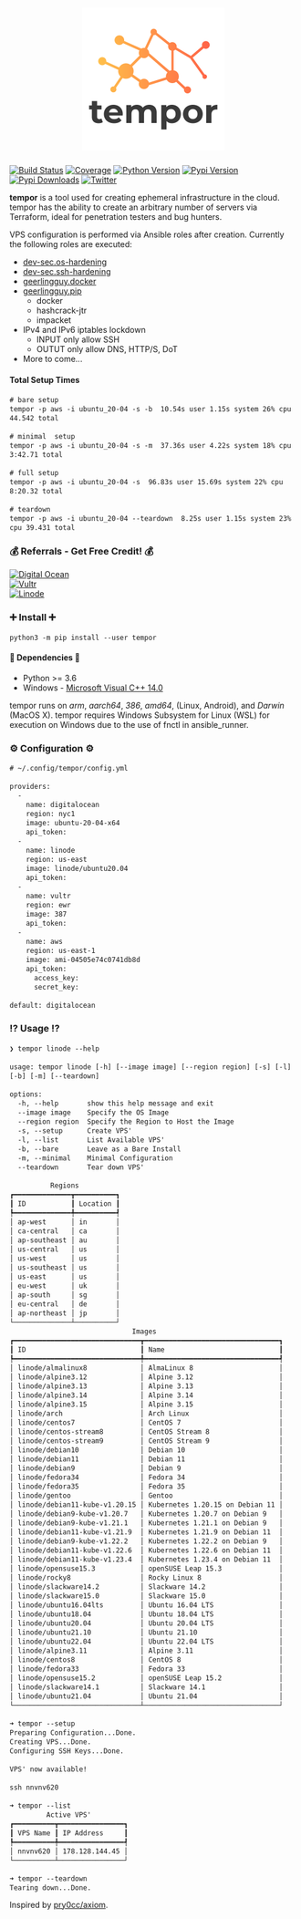 <h1 align="center">
  <img src="imgs/tempor_med-sm.png" alt="tempor" width="250px" height="250px"></a>
  <br>
</h1>

[![Build Status](https://img.shields.io/travis/com/Wh1t3Fox/tempor?style=for-the-badge)](https://travis-ci.com/Wh1t3Fox/tempor)
[![Coverage](https://img.shields.io/codecov/c/github/wh1t3fox/tempor?style=for-the-badge)](https://codecov.io/gh/Wh1t3Fox/tempor)
[![Python Version](https://img.shields.io/pypi/pyversions/tempor?style=for-the-badge)](https://pypi.org/project/tempor)
[![Pypi Version](https://img.shields.io/pypi/v/tempor?style=for-the-badge)](https://pypi.org/project/tempor)
[![Pypi Downloads](https://img.shields.io/pypi/dm/tempor?style=for-the-badge)](https://pypi.org/project/tempor)
[![Twitter](https://img.shields.io/twitter/follow/_wh1t3fox_?style=for-the-badge)](https://twitter.com/_wh1t3fox_)

**tempor** is a tool used for creating ephemeral infrastructure in the cloud. tempor has the ability to create an arbitrary number of servers via Terraform, ideal for penetration testers and bug hunters.

VPS configuration is performed via Ansible roles after creation. Currently the following roles are executed:
 * [dev-sec.os-hardening](https://github.com/dev-sec/ansible-collection-hardening)
 * [dev-sec.ssh-hardening](https://github.com/dev-sec/ansible-collection-hardening)
 * [geerlingguy.docker](https://github.com/geerlingguy/ansible-role-docker)
 * [geerlingguy.pip](https://github.com/geerlingguy/ansible-role-pip)
   * docker
   * hashcrack-jtr
   * impacket
 * IPv4 and IPv6 iptables lockdown
   * INPUT only allow SSH
   * OUTUT only allow DNS, HTTP/S, DoT
 * More to come...

  
#### Total Setup Times
```
# bare setup
tempor -p aws -i ubuntu_20-04 -s -b  10.54s user 1.15s system 26% cpu 44.542 total

# minimal  setup
tempor -p aws -i ubuntu_20-04 -s -m  37.36s user 4.22s system 18% cpu 3:42.71 total
  
# full setup
tempor -p aws -i ubuntu_20-04 -s  96.83s user 15.69s system 22% cpu 8:20.32 total

# teardown
tempor -p aws -i ubuntu_20-04 --teardown  8.25s user 1.15s system 23% cpu 39.431 total

```
  
### :moneybag: Referrals - Get Free Credit! :moneybag:

[<img alt="Digital Ocean" src="https://camo.githubusercontent.com/400ad3149c13b05a823e670798697f51ac12f2f5b4a9868dd23dab4f1e21be26/68747470733a2f2f696d616765732e707269736d69632e696f2f7777772d7374617469632f34396161306130392d303664322d346262612d616432302d3462636265353661633530375f6c6f676f2e706e67" height="25px"/>](https://www.digitalocean.com/?refcode=e1c9af803a83)  
[<img alt="Vultr" src="https://www.vultr.com/media/logo_onwhite.svg" height="25px"/>](https://www.vultr.com/?ref=8742641)  
[<img alt="Linode" src="https://www.linode.com/wp-content/uploads/2018/10/linode-logo-blk-rgb-minified.svg" height="31px"/>](https://www.linode.com/?r=94d58b46cdd9ef8ee607abb44a87eb204fa05940)  


###  :heavy_plus_sign: Install :heavy_plus_sign:
```
python3 -m pip install --user tempor
```

#### :wrench: Dependencies :wrench:
- Python >= 3.6
- Windows - [Microsoft Visual C++ 14.0](https://visualstudio.microsoft.com/visual-cpp-build-tools/)

tempor runs on *arm*, *aarch64*, *386*, *amd64*, (Linux, Android), and *Darwin* (MacOS X). tempor requires Windows Subsystem for Linux (WSL) for execution on Windows due to the use of fnctl in ansible_runner.

### :gear: Configuration :gear:
```
# ~/.config/tempor/config.yml

providers:
  -
    name: digitalocean
    region: nyc1
    image: ubuntu-20-04-x64
    api_token:
  -
    name: linode
    region: us-east
    image: linode/ubuntu20.04
    api_token:
  -
    name: vultr
    region: ewr
    image: 387
    api_token:
  -
    name: aws
    region: us-east-1
    image: ami-04505e74c0741db8d
    api_token:
      access_key:
      secret_key:

default: digitalocean
```

### :interrobang: Usage :interrobang:
```
❯ tempor linode --help

usage: tempor linode [-h] [--image image] [--region region] [-s] [-l] [-b] [-m] [--teardown]

options:
  -h, --help       show this help message and exit
  --image image    Specify the OS Image
  --region region  Specify the Region to Host the Image
  -s, --setup      Create VPS'
  -l, --list       List Available VPS'
  -b, --bare       Leave as a Bare Install
  -m, --minimal    Minimal Configuration
  --teardown       Tear down VPS'

          Regions
┏━━━━━━━━━━━━━━┳━━━━━━━━━━┓
┃ ID           ┃ Location ┃
┡━━━━━━━━━━━━━━╇━━━━━━━━━━┩
│ ap-west      │ in       │
│ ca-central   │ ca       │
│ ap-southeast │ au       │
│ us-central   │ us       │
│ us-west      │ us       │
│ us-southeast │ us       │
│ us-east      │ us       │
│ eu-west      │ uk       │
│ ap-south     │ sg       │
│ eu-central   │ de       │
│ ap-northeast │ jp       │
└──────────────┴──────────┘
                              Images
┏━━━━━━━━━━━━━━━━━━━━━━━━━━━━━━━┳━━━━━━━━━━━━━━━━━━━━━━━━━━━━━━━━━┓
┃ ID                            ┃ Name                            ┃
┡━━━━━━━━━━━━━━━━━━━━━━━━━━━━━━━╇━━━━━━━━━━━━━━━━━━━━━━━━━━━━━━━━━┩
│ linode/almalinux8             │ AlmaLinux 8                     │
│ linode/alpine3.12             │ Alpine 3.12                     │
│ linode/alpine3.13             │ Alpine 3.13                     │
│ linode/alpine3.14             │ Alpine 3.14                     │
│ linode/alpine3.15             │ Alpine 3.15                     │
│ linode/arch                   │ Arch Linux                      │
│ linode/centos7                │ CentOS 7                        │
│ linode/centos-stream8         │ CentOS Stream 8                 │
│ linode/centos-stream9         │ CentOS Stream 9                 │
│ linode/debian10               │ Debian 10                       │
│ linode/debian11               │ Debian 11                       │
│ linode/debian9                │ Debian 9                        │
│ linode/fedora34               │ Fedora 34                       │
│ linode/fedora35               │ Fedora 35                       │
│ linode/gentoo                 │ Gentoo                          │
│ linode/debian11-kube-v1.20.15 │ Kubernetes 1.20.15 on Debian 11 │
│ linode/debian9-kube-v1.20.7   │ Kubernetes 1.20.7 on Debian 9   │
│ linode/debian9-kube-v1.21.1   │ Kubernetes 1.21.1 on Debian 9   │
│ linode/debian11-kube-v1.21.9  │ Kubernetes 1.21.9 on Debian 11  │
│ linode/debian9-kube-v1.22.2   │ Kubernetes 1.22.2 on Debian 9   │
│ linode/debian11-kube-v1.22.6  │ Kubernetes 1.22.6 on Debian 11  │
│ linode/debian11-kube-v1.23.4  │ Kubernetes 1.23.4 on Debian 11  │
│ linode/opensuse15.3           │ openSUSE Leap 15.3              │
│ linode/rocky8                 │ Rocky Linux 8                   │
│ linode/slackware14.2          │ Slackware 14.2                  │
│ linode/slackware15.0          │ Slackware 15.0                  │
│ linode/ubuntu16.04lts         │ Ubuntu 16.04 LTS                │
│ linode/ubuntu18.04            │ Ubuntu 18.04 LTS                │
│ linode/ubuntu20.04            │ Ubuntu 20.04 LTS                │
│ linode/ubuntu21.10            │ Ubuntu 21.10                    │
│ linode/ubuntu22.04            │ Ubuntu 22.04 LTS                │
│ linode/alpine3.11             │ Alpine 3.11                     │
│ linode/centos8                │ CentOS 8                        │
│ linode/fedora33               │ Fedora 33                       │
│ linode/opensuse15.2           │ openSUSE Leap 15.2              │
│ linode/slackware14.1          │ Slackware 14.1                  │
│ linode/ubuntu21.04            │ Ubuntu 21.04                    │
└───────────────────────────────┴─────────────────────────────────┘

➜ tempor --setup
Preparing Configuration...Done.
Creating VPS...Done.
Configuring SSH Keys...Done.

VPS' now available!

ssh nnvnv620

➜ tempor --list
         Active VPS'
┏━━━━━━━━━━┳━━━━━━━━━━━━━━━━┓
┃ VPS Name ┃ IP Address     ┃
┡━━━━━━━━━━╇━━━━━━━━━━━━━━━━┩
│ nnvnv620 │ 178.128.144.45 │
└──────────┴────────────────┘

➜ tempor --teardown
Tearing down...Done.

```



Inspired by [pry0cc/axiom](https://github.com/pry0cc/axiom).
